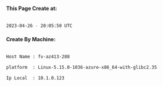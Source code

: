 
   
#### This Page Create at:

```bash

2023-04-26 - 20:05:50 UTC

```

#### Create By Machine:

```bash

Host Name : fv-az413-288

platform  : Linux-5.15.0-1036-azure-x86_64-with-glibc2.35

Ip Local  : 10.1.0.123

```

